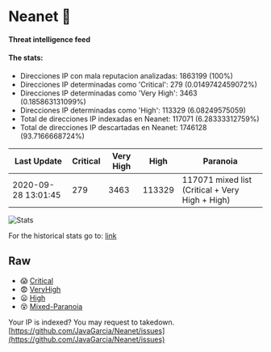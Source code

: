 # Neanet :hocho:
#### Threat intelligence feed
#### The stats:

- Direcciones IP con mala reputacion analizadas: 1863199 (100%)
- Direcciones IP determinadas como 'Critical':  279 (0.0149742459072%)
- Direcciones IP determinadas como 'Very High':  3463 (0.185863131099%)
- Direcciones IP determinadas como 'High':  113329 (6.08249575059)
- Total de direcciones IP indexadas en Neanet:  117071 (6.28333312759%)
- Total de direcciones IP descartadas en Neanet:  1746128 (93.7166668724%)

| Last Update | Critical | Very High | High | Paranoia |
| --- | --- | --- | --- | --- |
| 2020-09-28 13:01:45 | 279 | 3463 | 113329 | 117071 mixed list (Critical + Very High + High)|

![Stats](https://docs.google.com/spreadsheets/d/e/2PACX-1vSnaNMIXVabIpDJjufMlzH7poXnshF3mgd8Is1g9ytUEzVsP5my4Trn8f-xkoLLQ38xpL3HtmUexLo6/pubchart?oid=501124687&format=image)

For the historical stats go to: [link](/stats.csv)
## Raw
- :scream: [Critical](https://raw.githubusercontent.com/JavaGarcia/Neanet/master/blacklists/neanet_critical.txt)
- :fearful: [VeryHigh](https://raw.githubusercontent.com/JavaGarcia/Neanet/master/blacklists/neanet_veryHigh.txtt)
- :frowning: [High](https://raw.githubusercontent.com/JavaGarcia/Neanet/master/blacklists/neanet_high.txt)
- :dizzy_face: [Mixed-Paranoia](https://raw.githubusercontent.com/JavaGarcia/Neanet/master/blacklists/neanet_all.txt)


Your IP is indexed? You may request to takedown. [https://github.com/JavaGarcia/Neanet/issues](https://github.com/JavaGarcia/Neanet/issues)




















































































































































































































































































































































































































































































































































































































































































































































































































































































































































































































































































































